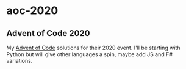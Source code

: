 # aoc-2020
## Advent of Code 2020
My [Advent of Code](https://adventofcode.com/) solutions for their 2020 event.  I'll be starting with Python but will give other languages a spin, maybe add JS and F# variations.

